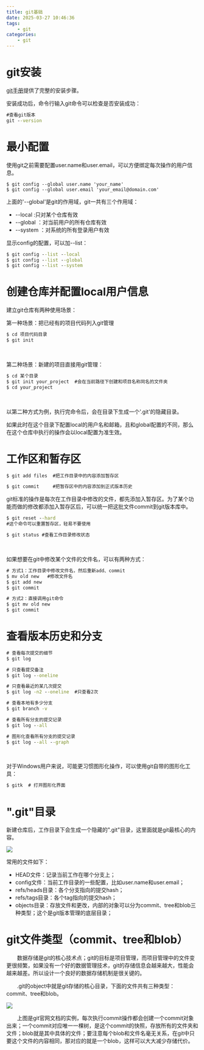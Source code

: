 ```yaml
---
title: git基础
date: 2025-03-27 10:46:36
tags:
    - git
categories:
    - git
---
```


# git安装

[git手册](https://git-scm.com/book/zh/v2)提供了完整的安装步骤。

安装成功后，命令行输入git命令可以检查是否安装成功：

```cmd
#查看git版本
git --version 
```

# 最小配置

使用git之前需要配置user.name和user.email，可以方便绑定每次操作的用户信息。

```
$ git config --global user.name 'your_name'
$ git config --global user.email 'your_email@domain.com'
```

上面的'--global'是git的作用域，git一共有三个作用域：

+ --local :只对某个仓库有效
+ --global ：对当前用户的所有仓库有效
+ --system ：对系统的所有登录用户有效

显示config的配置，可以加--list：

```cmd
$ git config --list --local
$ git config --list --global
$ git config --list --system
```

# 创建仓库并配置local用户信息

建立git仓库有两种使用场景：

第一种场景：把已经有的项目代码列入git管理

```cmd
$ cd 项目代码目录
$ git init
```

&emsp;

第二种场景：新建的项目直接用git管理：

```cmd
$ cd 某个目录
$ git init your_project  #会在当前路径下创建和项目名称同名的文件夹
$ cd your_project
```

&emsp;

以第二种方式为例，执行完命令后，会在目录下生成一个'.git'的隐藏目录。

如果此时在这个目录下配置local的用户名和邮箱，且和global配置的不同，那么在这个仓库中执行的操作会以local配置为准生效。

# 工作区和暂存区

```cmd
$ git add files  #把工作目录中的内容添加暂存区

$ git commit     #把暂存区中的内容添加到正式版本历史
```

git标准的操作是每次在工作目录中修改的文件，都先添加入暂存区。为了某个功能而做的修改都添加入暂存区后，可以统一把这批文件commit到git版本库中。

```cmd
$ git reset --hard
#这个命令可以重置暂存区，轻易不要使用

$ git status #查看工作目录修改状态
```


&emsp;

如果想要在git中修改某个文件的文件名，可以有两种方式：

```cmd
# 方式1：工作目录中修改文件名，然后重新add、commit
$ mv old new   #修改文件名
$ git add new
$ git commit

# 方式2：直接调用git命令
$ git mv old new
$ git commit 
```

# 查看版本历史和分支

```cmd
# 查看每次提交的细节
$ git log

# 只查看提交备注
$ git log --oneline

# 只查看最近的某几次提交
$ git log -n2 --oneline  #只查看2次

# 查看本地有多少分支
$ git branch -v

# 查看所有分支的提交记录
$ git log --all

# 图形化查看所有分支的提交记录
$ git log --all --graph
```
&emsp;

对于Windows用户来说，可能更习惯图形化操作，可以使用git自带的图形化工具：

```cmd
$ gitk  # 打开图形化界面
```

# ".git"目录

新建仓库后，工作目录下会生成一个隐藏的".git"目录，这里面就是git最核心的内容。

![](https://my-hexo-blog-1308129409.cos.ap-beijing.myqcloud.com/git/git%E7%9B%AE%E5%BD%95.png)

常用的文件如下：

+ HEAD文件：记录当前工作在哪个分支上；
+ config文件：当前工作目录的一些配置，比如user.name和user.email；
+ refs/heads目录：各个分支指向的提交hash；
+ refs/tags目录：各个tag指向的提交hash；
+ objects目录：存放文件和更改，内部的对象可以分为commit、tree和blob三种类型；这个是git版本管理的底层目录；

# git文件类型（commit、tree和blob）

&emsp;&emsp;数据存储是git的核心技术点；git的目标是项目管理，而项目管理中的文件变更很频繁，如果没有一个好的数据管理技术，git的存储信息会越来越大，性能会越来越差。所以设计一个良好的数据存储机制是很关键的。 

&emsp;&emsp;.git的object中就是git存储的核心目录，下面的文件共有三种类型：commit、tree和blob。

![](https://my-hexo-blog-1308129409.cos.ap-beijing.myqcloud.com/git/git%E6%96%87%E4%BB%B6%E7%B1%BB%E5%9E%8B.png)

&emsp;&emsp;上图是git官网文档的实例，每次执行commit操作都会创建一个commit对象出来；一个commit对应唯一一棵树，是这个commit的快照，存放所有的文件夹和文件；blob就是其中具体的文件；要注意每个blob和文件名毫无关系，在git中只要这个文件的内容相同，那对应的就是一个blob，这样可以大大减少存储代价。